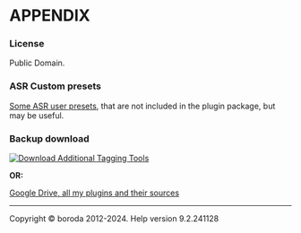 # APPENDIX

### License

Public Domain.

### ASR Custom presets

[Some ASR user presets](https://www.mediafire.com/file/ikb8wlburvvwjc9/ASR-Custom-Presets.zip/file), that are not included in the plugin package, but may be useful.

### Backup download

[![Download Additional Tagging Tools](https://a.fsdn.com/con/app/sf-download-button)](https://sourceforge.net/projects/additional-tagging-tools/files/latest/download)

**OR:**

[Google Drive, all my plugins and their sources](https://drive.google.com/drive/folders/0B-D1MoIY406HMzlJVWprYXF1Q0k?usp=sharing)

***

Copyright © boroda 2012-2024. Help version 9.2.241128